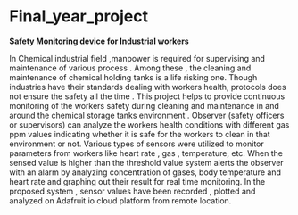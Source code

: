 # Final_year_project
**Safety Monitoring device for Industrial workers**

In Chemical industrial field ,manpower is required for supervising and maintenance of various process . Among  these  , the cleaning  and  maintenance of  chemical  holding  tanks   is a life risking one. Though industries have  their standards dealing  with workers health, protocols does not  ensure  the  safety all the  time . This project  helps to  provide  continuous monitoring  of  the  workers  safety  during  cleaning  and maintenance in and around the chemical storage tanks environment . Observer (safety officers or supervisors) can  analyze  the  workers  health  conditions  with  different  gas  ppm  values  indicating  whether  it  is  safe  for  the  workers  to  clean  in  that  environment  or  not. Various  types  of  sensors  were utilized  to monitor parameters  from workers  like  heart  rate  , gas  , temperature, etc. When the  sensed  value  is  higher  than  the  threshold value system  alerts  the observer  with  an alarm  by  analyzing  concentration  of  gases, body  temperature and  heart  rate  and  graphing  out  their  result  for  real time  monitoring.  In the proposed system , sensor  values have  been  recorded  , plotted  and  analyzed  on  Adafruit.io  cloud  platform  from  remote location.  
